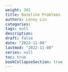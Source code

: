 ```yaml
---
weight: 301
title: Baseline Problems
authors: Lenny Lin
categories: 
tags: null
description: 
draft: false
date: "2022-11-08"
lastmod: "2022-11-08"
series: null
toc: true
bookCollapseSection: true
---
```





<!--more-->

